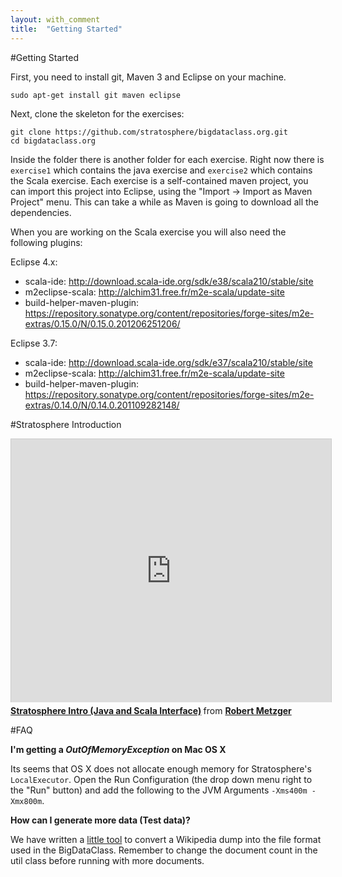 ```yaml
--- 
layout: with_comment 
title:  "Getting Started"
---
```


#Getting Started

First, you need to install git, Maven 3 and Eclipse on your machine.

```
sudo apt-get install git maven eclipse
```

Next, clone the skeleton for the exercises:

```
git clone https://github.com/stratosphere/bigdataclass.org.git
cd bigdataclass.org
```

Inside the folder there is another folder for each exercise. Right now
there is `exercise1` which contains the java exercise and `exercise2` which
contains the Scala exercise. Each exercise is a self-contained maven
project, you can import this project into Eclipse,
using the "Import -> Import as Maven Project" menu.
This can take a while as Maven is going to download all the dependencies.

When you are working on the Scala exercise you will also need the following
plugins:

Eclipse 4.x:

  * scala-ide: http://download.scala-ide.org/sdk/e38/scala210/stable/site
  * m2eclipse-scala: http://alchim31.free.fr/m2e-scala/update-site
  * build-helper-maven-plugin: https://repository.sonatype.org/content/repositories/forge-sites/m2e-extras/0.15.0/N/0.15.0.201206251206/

Eclipse 3.7:

  * scala-ide: http://download.scala-ide.org/sdk/e37/scala210/stable/site
  * m2eclipse-scala: http://alchim31.free.fr/m2e-scala/update-site
  * build-helper-maven-plugin: https://repository.sonatype.org/content/repositories/forge-sites/m2e-extras/0.14.0/N/0.14.0.201109282148/


#Stratosphere Introduction

<iframe src="http://www.slideshare.net/slideshow/embed_code/28037740" width="512" height="421" frameborder="0" marginwidth="0" marginheight="0" scrolling="no" style="border:1px solid #CCC;border-width:1px 1px 0;margin-bottom:5px" allowfullscreen> </iframe> <div style="margin-bottom:5px"> <strong> <a href="https://www.slideshare.net/robertmetzger1/stratosphere-intro" title="Stratosphere Intro (Java and Scala Interface)" target="_blank">Stratosphere Intro (Java and Scala Interface)</a> </strong> from <strong><a href="http://www.slideshare.net/robertmetzger1" target="_blank">Robert Metzger</a></strong> </div>

#FAQ

**I'm getting a *OutOfMemoryException* on Mac OS X**

Its seems that OS X does not allocate enough memory for Stratosphere's `LocalExecutor`.
Open the Run Configuration (the drop down menu right to the "Run" button) and add the following to the JVM Arguments `-Xms400m -Xmx800m`.


**How can I generate more data (Test data)?**

We have written a [little tool](https://github.com/rmetzger/wikipedia-to-bdc) to convert a Wikipedia dump into the file format used in the BigDataClass. Remember to change the document count in the util class before running with more documents.



